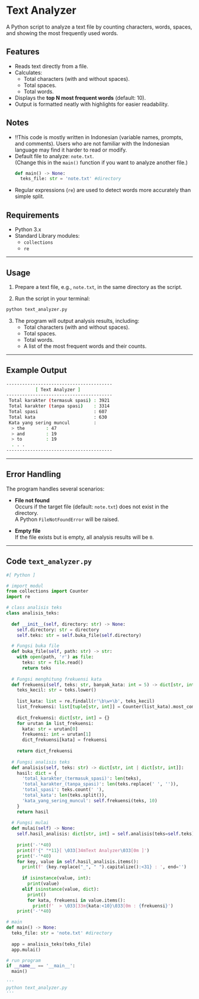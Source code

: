 # Text Analyzer

A Python script to analyze a text file by counting characters, words, spaces, and showing the most frequently used words.

## Features

- Reads text directly from a file.
- Calculates:
  - Total characters (with and without spaces).
  - Total spaces.
  - Total words.
- Displays the **top N most frequent words** (default: 10).
- Output is formatted neatly with highlights for easier readability.

## Notes

- ‼️This code is mostly written in Indonesian (variable names, prompts, and comments). Users who are not familiar with the Indonesian language may find it harder to read or modify.
- Default file to analyze: `note.txt`.  
  (Change this in the `main()` function if you want to analyze another file.)
  ```python
  def main() -> None:
    teks_file: str = 'note.txt' #directory
  ```
- Regular expressions (`re`) are used to detect words more accurately than simple split.

## Requirements

- Python 3.x
- Standard Library modules:  
  - `collections`  
  - `re`

---

## Usage

1. Prepare a text file, e.g., `note.txt`, in the same directory as the script.

2. Run the script in your terminal:

```bash
python text_analyzer.py
```

3. The program will output analysis results, including:
   - Total characters (with and without spaces).
   - Total spaces.
   - Total words.
   - A list of the most frequent words and their counts.

---

## Example Output

```bash
----------------------------------------
           [ Text Analyzer ]
----------------------------------------
 Total karakter (termasuk spasi) : 3921
 Total karakter (tanpa spasi)    : 3314
 Total spasi                     : 607
 Total kata                      : 630
 Kata yang sering muncul         : 
  > the        : 47
  > and        : 19
  > to         : 19
  . . .
----------------------------------------
```

---

## Error Handling

The program handles several scenarios:

- **File not found**  
  Occurs if the target file (default: `note.txt`) does not exist in the directory.  
  A Python `FileNotFoundError` will be raised.

- **Empty file**  
  If the file exists but is empty, all analysis results will be `0`.

---

## Code `text_analyzer.py`

```python
#[ Python ]

# import modul
from collections import Counter
import re

# class analisis teks 
class analisis_teks:
  
  def __init__(self, directory: str) -> None:
    self.directory: str = directory
    self.teks: str = self.buka_file(self.directory)

  # Fungsi buka file 
  def buka_file(self, path: str) -> str:
    with open(path, 'r') as file:
      teks: str = file.read()
      return teks
  
  # Fungsi menghitung frekuensi kata
  def frekuensi(self, teks: str, banyak_kata: int = 5) -> dict[str, int]:
    teks_kecil: str = teks.lower()
    
    list_kata: list = re.findall(r'\b\w+\b', teks_kecil)
    list_frekuensi: list[tuple[str, int]] = Counter(list_kata).most_common(banyak_kata)
    
    dict_frekuensi: dict[str, int] = {}
    for urutan in list_frekuensi:
      kata: str = urutan[0]
      frekuensi: int = urutan[1]
      dict_frekuensi[kata] = frekuensi
    
    return dict_frekuensi
  
  # Fungsi analisis teks
  def analisis(self, teks: str) -> dict[str, int | dict[str, int]]:
    hasil: dict = {
      'total_karakter_(termasuk_spasi)': len(teks),
      'total_karakter_(tanpa_spasi)': len(teks.replace(' ', '')),
      'total_spasi': teks.count(' '),
      'total_kata': len(teks.split()),
      'kata_yang_sering_muncul': self.frekuensi(teks, 10)
    }
    return hasil
  
  # Fungsi mulai
  def mulai(self) -> None:
    self.hasil_analisis: dict[str, int] = self.analisis(teks=self.teks)
    
    print('-'*40)
    print(f'{" "*11}[ \033[34mText Analyzer\033[0m ]')
    print('-'*40)
    for key, value in self.hasil_analisis.items():
      print(f' {key.replace("_", " ").capitalize():<31} : ', end='')
      
      if isinstance(value, int):
        print(value)
      elif isinstance(value, dict):
        print()
        for kata, frekuensi in value.items():
          print(f'  > \033[33m{kata:<10}\033[0m : {frekuensi}')
    print('-'*40)

# main 
def main() -> None:
  teks_file: str = 'note.txt' #directory
  
  app = analisis_teks(teks_file)
  app.mulai()

# run program
if __name__ == '__main__':
  main()

'''
python text_analyzer.py
'''
```

